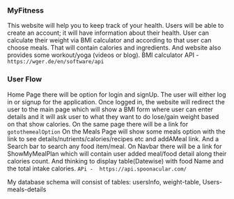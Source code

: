 ### MyFitness

This website will help you to keep track of your health. Users will be able to create an account; it will have information about their health. User can calculate their weight via BMI calculator and according to that user can choose meals. That will contain calories and ingredients. And website also provides some workout/yoga (videos or blog).
BMI calculator 
API - `https://wger.de/en/software/api`

### User Flow
Home Page there will be option for login and signUp.
The user will either log in or signup for the application. Once logged in, the website will redirect the user to the main page which will show a BMI form where user can enter details and it will ask user to what they want to do lose/gain weight based on that show calories.
On the same page there will be a link for `gotothemealOption`
On the Meals Page will show some meals option with the link to see details/nutrients/calories/recipes etc and addAMeal link. And a Search bar to search any food item/meal.
On Navbar there will be a link for ShowMyMealPlan which will contain user added meal/food detail along their calories count.
And thinking to display table(Datewise) with food Name and the total intake calories.
`APi -  https://api.spoonacular.com/`	

My database schema will consist of tables: usersInfo, weight-table, Users-meals-details
